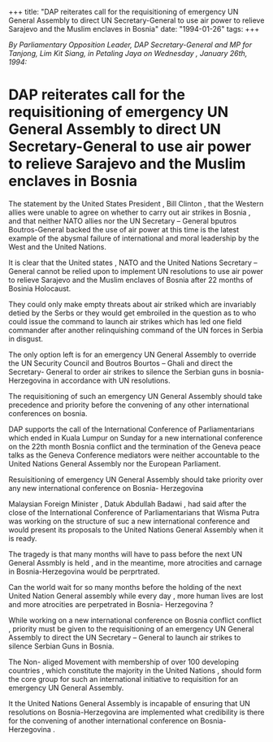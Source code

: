 +++ 
title: "DAP reiterates call for the requisitioning of emergency UN General Assembly to direct UN Secretary-General to use air power to relieve Sarajevo and the Muslim enclaves in Bosnia"
date: "1994-01-26"
tags:
+++

_By Parliamentary Opposition Leader, DAP Secretary-General and MP for Tanjong, Lim Kit Siang, in Petaling Jaya   on Wednesday   , January  26th, 1994:_

# DAP reiterates call for the requisitioning of emergency UN General Assembly to direct UN Secretary-General to use air power to relieve Sarajevo and the Muslim enclaves in Bosnia

The statement by the United States President , Bill Clinton , that the Western allies were unable to agree on whether to carry out air strikes in Bosnia , and that neither NATO allies nor the UN Secretary – General bputros Boutros-General backed the use of air power at this time is the latest example of the abysmal failure of international and moral leadership by the West and the United Nations.</u>

It is clear that the United states , NATO and the United Nations Secretary – General  cannot be relied upon to implement UN resolutions to use air power to relieve Sarajevo and the Muslim enclaves of Bosnia after 22 months of Bosinia Holocaust.

They could only make empty threats about air striked which are invariably detied by the Serbs or they would get embroiled in the question as to who could issue the command to launch air strikes which has led one field commander after another relinquishing command of the UN forces in Serbia in disgust.

The only option left is for an emergency UN General Assembly to override the UN Security Council and Boutros Bourtos – Ghali and direct the Secretary- General to order air strikes to silence the Serbian guns in bosnia-Herzegovina in accordance with UN resolutions.

The requisitioning of such an emergency UN General Assembly should take precedence and priority before the convening of any other international conferences on bosnia.

DAP supports the call of the International Conference of Parliamentarians which ended in Kuala Lumpur on Sunday for  a new international conference on the 22th month Bosnia conflict and the termination of the Geneva peace talks as the Geneva Conference mediators were neither accountable to the United Nations General Assembly nor the European Parliament.

Resuisitioning of emergency UN General Assembly should take priority over any new international conference on Bosnia- Herzegovina

Malaysian Foreign Minister , Datuk Abdullah Badawi , had said after the close of the International Conference of Parliamentarians that Wisma Putra was working on the structure of suc a new international conference and would present its proposals to the United Nations General Assembly when it is ready.

The tragedy is that many months will have to pass before the next UN General Assmbly is held , and in the meantime, more atrocities and carnage in Bosnia-Herzegovina would be perprtrated.

Can the world wait for so many months before the holding of the next United Nation General assembly while every day , more human lives are lost and more atrocities are perpetrated in Bosnia- Herzegovina ?

While working on a new international conference on Bosnia conflict conflict , priority must be given to the requisitioning of an emergency UN General Assembly to direct the UN Secretary – General to launch air strikes to silence Serbian Guns in Bosnia.

The Non- aliged Movement with membership of over 100 developing countries , which constitute the majority in the United Nations , should form the core group for such an international initiative to requisition for an emergency UN General Assembly.

It the United Nations General Assembly is incapable of ensuring that UN resolutions on Bosnia-Herzegovina are implemented what credibility is there for the convening of another international conference on Bosnia- Herzegovina .
 
